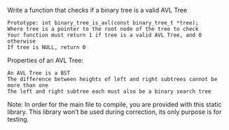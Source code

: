 Write a function that checks if a binary tree is a valid AVL Tree

    Prototype: int binary_tree_is_avl(const binary_tree_t *tree);
    Where tree is a pointer to the root node of the tree to check
    Your function must return 1 if tree is a valid AVL Tree, and 0 otherwise
    If tree is NULL, return 0

Properties of an AVL Tree:

    An AVL Tree is a BST
    The difference between heights of left and right subtrees cannot be more than one
    The left and right subtree each must also be a binary search tree

Note: In order for the main file to compile, you are provided with this static library. This library won’t be used during correction, its only purpose is for testing.
